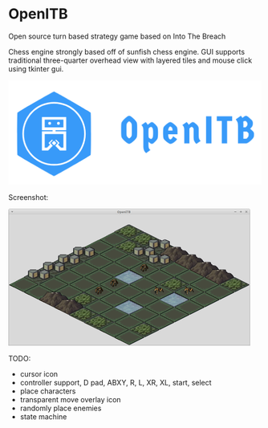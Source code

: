 # OpenITB
Open source turn based strategy game based on Into The Breach

Chess engine strongly based off of sunfish chess engine. GUI supports traditional three-quarter overhead view with layered tiles and mouse click using tkinter gui.

![openitb logo](https://github.com/hadlock/openitb/blob/master/static/openitb-logo.png)

Screenshot:

![openitb screenshot](https://github.com/hadlock/openitb/blob/master/static/openitb-screenshot-sm.png)

TODO:
* cursor icon
* controller support, D pad, ABXY, R, L, XR, XL, start, select
* place characters
* transparent move overlay icon
* randomly place enemies
* state machine